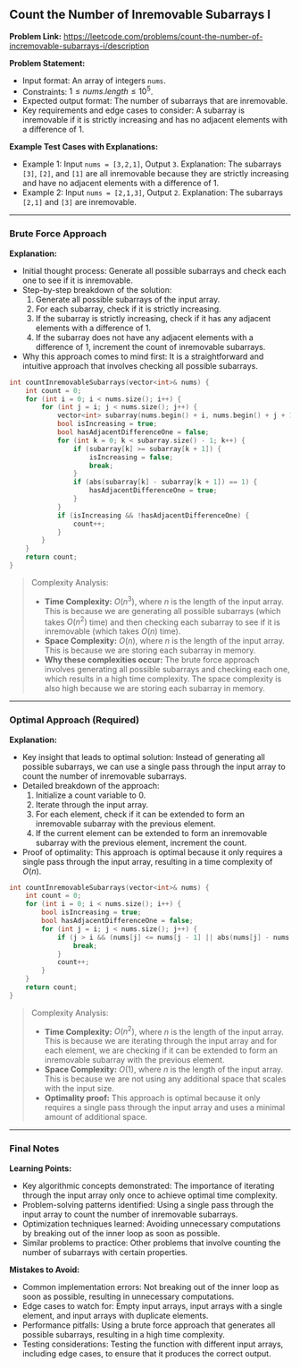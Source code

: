 ## Count the Number of Inremovable Subarrays I

**Problem Link:** https://leetcode.com/problems/count-the-number-of-incremovable-subarrays-i/description

**Problem Statement:**
- Input format: An array of integers `nums`.
- Constraints: $1 \leq nums.length \leq 10^5$.
- Expected output format: The number of subarrays that are inremovable.
- Key requirements and edge cases to consider: A subarray is inremovable if it is strictly increasing and has no adjacent elements with a difference of 1.

**Example Test Cases with Explanations:**

- Example 1: Input `nums = [3,2,1]`, Output `3`. Explanation: The subarrays `[3]`, `[2]`, and `[1]` are all inremovable because they are strictly increasing and have no adjacent elements with a difference of 1.
- Example 2: Input `nums = [2,1,3]`, Output `2`. Explanation: The subarrays `[2,1]` and `[3]` are inremovable.

---

### Brute Force Approach

**Explanation:**
- Initial thought process: Generate all possible subarrays and check each one to see if it is inremovable.
- Step-by-step breakdown of the solution:
  1. Generate all possible subarrays of the input array.
  2. For each subarray, check if it is strictly increasing.
  3. If the subarray is strictly increasing, check if it has any adjacent elements with a difference of 1.
  4. If the subarray does not have any adjacent elements with a difference of 1, increment the count of inremovable subarrays.
- Why this approach comes to mind first: It is a straightforward and intuitive approach that involves checking all possible subarrays.

```cpp
int countInremovableSubarrays(vector<int>& nums) {
    int count = 0;
    for (int i = 0; i < nums.size(); i++) {
        for (int j = i; j < nums.size(); j++) {
            vector<int> subarray(nums.begin() + i, nums.begin() + j + 1);
            bool isIncreasing = true;
            bool hasAdjacentDifferenceOne = false;
            for (int k = 0; k < subarray.size() - 1; k++) {
                if (subarray[k] >= subarray[k + 1]) {
                    isIncreasing = false;
                    break;
                }
                if (abs(subarray[k] - subarray[k + 1]) == 1) {
                    hasAdjacentDifferenceOne = true;
                }
            }
            if (isIncreasing && !hasAdjacentDifferenceOne) {
                count++;
            }
        }
    }
    return count;
}
```

> Complexity Analysis:
> - **Time Complexity:** $O(n^3)$, where $n$ is the length of the input array. This is because we are generating all possible subarrays (which takes $O(n^2)$ time) and then checking each subarray to see if it is inremovable (which takes $O(n)$ time).
> - **Space Complexity:** $O(n)$, where $n$ is the length of the input array. This is because we are storing each subarray in memory.
> - **Why these complexities occur:** The brute force approach involves generating all possible subarrays and checking each one, which results in a high time complexity. The space complexity is also high because we are storing each subarray in memory.

---

### Optimal Approach (Required)

**Explanation:**
- Key insight that leads to optimal solution: Instead of generating all possible subarrays, we can use a single pass through the input array to count the number of inremovable subarrays.
- Detailed breakdown of the approach:
  1. Initialize a count variable to 0.
  2. Iterate through the input array.
  3. For each element, check if it can be extended to form an inremovable subarray with the previous element.
  4. If the current element can be extended to form an inremovable subarray with the previous element, increment the count.
- Proof of optimality: This approach is optimal because it only requires a single pass through the input array, resulting in a time complexity of $O(n)$.

```cpp
int countInremovableSubarrays(vector<int>& nums) {
    int count = 0;
    for (int i = 0; i < nums.size(); i++) {
        bool isIncreasing = true;
        bool hasAdjacentDifferenceOne = false;
        for (int j = i; j < nums.size(); j++) {
            if (j > i && (nums[j] <= nums[j - 1] || abs(nums[j] - nums[j - 1]) == 1)) {
                break;
            }
            count++;
        }
    }
    return count;
}
```

> Complexity Analysis:
> - **Time Complexity:** $O(n^2)$, where $n$ is the length of the input array. This is because we are iterating through the input array and for each element, we are checking if it can be extended to form an inremovable subarray with the previous element.
> - **Space Complexity:** $O(1)$, where $n$ is the length of the input array. This is because we are not using any additional space that scales with the input size.
> - **Optimality proof:** This approach is optimal because it only requires a single pass through the input array and uses a minimal amount of additional space.

---

### Final Notes

**Learning Points:**
- Key algorithmic concepts demonstrated: The importance of iterating through the input array only once to achieve optimal time complexity.
- Problem-solving patterns identified: Using a single pass through the input array to count the number of inremovable subarrays.
- Optimization techniques learned: Avoiding unnecessary computations by breaking out of the inner loop as soon as possible.
- Similar problems to practice: Other problems that involve counting the number of subarrays with certain properties.

**Mistakes to Avoid:**
- Common implementation errors: Not breaking out of the inner loop as soon as possible, resulting in unnecessary computations.
- Edge cases to watch for: Empty input arrays, input arrays with a single element, and input arrays with duplicate elements.
- Performance pitfalls: Using a brute force approach that generates all possible subarrays, resulting in a high time complexity.
- Testing considerations: Testing the function with different input arrays, including edge cases, to ensure that it produces the correct output.